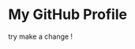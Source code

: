 <html lang="en">
<head>
    <meta charset="UTF-8">
    <meta name="viewport" content="width=device-width, initial-scale=1.0">
    <title>GitHub Profile Header</title>
    <link rel="stylesheet" href="styles.css">
</head>
<body>

<div class="header">
    <h1>My GitHub Profile</h1>
    <p> try make a change !</p>
</div>

</body>
</html>
